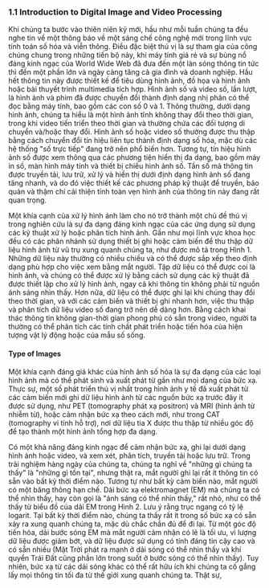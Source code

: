 ### 1.1 Introduction to Digital Image and Video Processing

Khi chúng ta bước vào thiên niên kỷ mới, hầu như mỗi tuần chúng ta đều nghe tin về một thông báo về một sáng chế công nghệ mới trong lĩnh vực tính toán số hóa và viễn thông. Điều đặc biệt thú vị là sự tham gia của công chúng chung trong những tiến bộ này, khi máy tính giá rẻ và sự bùng nổ đáng kinh ngạc của World Wide Web đã đưa đến một làn sóng thông tin tức thì đến một phần lớn và ngày càng tăng cả gia đình và doanh nghiệp. Hầu hết thông tin này được thiết kế để tiêu dùng hình ảnh, đồ họa và hình ảnh hoặc bài thuyết trình multimedia tích hợp. Hình ảnh số và video số, lần lượt, là hình ảnh và phim đã được chuyển đổi thành định dạng nhị phân có thể đọc bằng máy tính, bao gồm các con số 0 và 1. Thông thường, dưới dạng hình ảnh, chúng ta hiểu là một hình ảnh tĩnh không thay đổi theo thời gian, trong khi video tiến triển theo thời gian và thường chứa các đối tượng di chuyển và/hoặc thay đổi. Hình ảnh số hoặc video số thường được thu thập bằng cách chuyển đổi tín hiệu liên tục thành định dạng số hóa, mặc dù các hệ thống "số trực tiếp" đang trở nên phổ biến hơn. Tương tự, tín hiệu hình ảnh số được xem thông qua các phương tiện hiển thị đa dạng, bao gồm máy in số, màn hình máy tính và thiết bị chiếu hình ảnh số. Tần số mà thông tin được truyền tải, lưu trữ, xử lý và hiển thị dưới định dạng hình ảnh số đang tăng nhanh, và do đó việc thiết kế các phương pháp kỹ thuật để truyền, bảo quản và thậm chí cải thiện tính toàn vẹn hình ảnh của thông tin này đang rất quan trọng.

Một khía cạnh của xử lý hình ảnh làm cho nó trở thành một chủ đề thú vị trong nghiên cứu là sự đa dạng đáng kinh ngạc của các ứng dụng sử dụng các kỹ thuật xử lý hoặc phân tích hình ảnh. Gần như mọi lĩnh vực khoa học đều có các phân nhánh sử dụng thiết bị ghi hoặc cảm biến để thu thập dữ liệu hình ảnh từ vũ trụ xung quanh chúng ta, như được mô tả trong Hình 1. Những dữ liệu này thường có nhiều chiều và có thể được sắp xếp theo định dạng phù hợp cho việc xem bằng mắt người. Tập dữ liệu có thể được coi là hình ảnh, và chúng có thể được xử lý bằng cách sử dụng các kỹ thuật đã được thiết lập cho xử lý hình ảnh, ngay cả khi thông tin không phải từ nguồn ánh sáng nhìn thấy. Hơn nữa, dữ liệu có thể được ghi lại khi chúng thay đổi theo thời gian, và với các cảm biến và thiết bị ghi nhanh hơn, việc thu thập và phân tích dữ liệu video số đang trở nên dễ dàng hơn. Bằng cách khai thác thông tin không gian-thời gian phong phú có sẵn trong video, người ta thường có thể phân tích các tính chất phát triển hoặc tiến hóa của hiện tượng vật lý động hoặc của mẫu số sống.

#### Type of Images

Một khía cạnh đáng giá khác của hình ảnh số hóa là sự đa dạng của các loại hình ảnh mà có thể phát sinh và xuất phát từ gần như mọi dạng của bức xạ. Thực sự, một số phát triển thú vị nhất trong hình ảnh y tế đã xuất phát từ các cảm biến mới ghi dữ liệu hình ảnh từ các nguồn bức xạ trước đây ít được sử dụng, như PET (tomography phát xạ positron) và MRI (hình ảnh từ nhiễm từ), hoặc cảm nhận bức xạ theo cách mới, như trong CAT (tomography vi tính hỗ trợ), nơi dữ liệu tia X được thu thập từ nhiều góc độ để tạo thành một hình ảnh tổng hợp đa dạng.

Có một khả năng đáng kinh ngạc để cảm nhận bức xạ, ghi lại dưới dạng hình ảnh hoặc video, và xem xét, phân tích, truyền tải hoặc lưu trữ. Trong trải nghiệm hàng ngày của chúng ta, chúng ta nghĩ về "những gì chúng ta thấy" là "những gì tồn tại", nhưng thật ra, mắt người ghi lại rất ít thông tin có sẵn vào bất kỳ thời điểm nào. Tương tự như bất kỳ cảm biến nào, mắt người có một băng thông hạn chế. Dải bức xạ elektromagnet (EM) mà chúng ta có thể nhìn thấy, hay còn gọi là "ánh sáng có thể nhìn thấy," rất nhỏ, như có thể thấy từ biểu đồ của dải EM trong Hình 2. Lưu ý rằng trục ngang có tỷ lệ logarit. Tại bất kỳ thời điểm nào, chúng ta thấy rất ít trong số bức xạ có sẵn xảy ra xung quanh chúng ta, mặc dù chắc chắn đủ để đi lại. Từ một góc độ tiến hóa, dải bước sóng EM mà mắt người cảm nhận có lẽ là tối ưu, vì lượng dữ liệu được giảm bớt, và dữ liệu được sử dụng có tính đáng tin cậy cao và có sẵn nhiều (Mặt Trời phát ra mạnh ở dải sóng có thể nhìn thấy và khí quyển Trái Đất cũng phần lớn trong suốt ở bước sóng có thể nhìn thấy). Tuy nhiên, bức xạ từ các dải sóng khác có thể rất hữu ích khi chúng ta cố gắng lấy mọi thông tin tối đa từ thế giới xung quanh chúng ta. Thật sự,